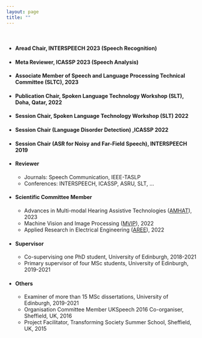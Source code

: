 ```yaml
---
layout: page
title: ""
---
```


<br>

* #### Aread Chair, INTERSPEECH 2023 (Speech Recognition) 
* #### Meta Reviewer, ICASSP 2023 (Speech Analysis)
* #### Associate Member of Speech and Language Processing Technical Committee (SLTC), 2023
* #### Publication Chair, Spoken Language Technology Workshop (SLT), Doha, Qatar, 2022
* #### Session Chair, Spoken Language Technology Workshop (SLT) 2022
* #### Session Chair (Language Disorder Detection) ,ICASSP 2022
* #### Session Chair (ASR for Noisy and Far-Field Speech), INTERSPEECH 2019


* #### Reviewer 
   - Journals: Speech Communication, IEEE-TASLP
   - Conferences: INTERSPEECH, ICASSP, ASRU, SLT, ...


* #### Scientific Committee Member 
  * Advances in Multi-modal Hearing Assistive Technologies ([AMHAT](https://cogmhear.org/amhat2023/)), 2023
  * Machine Vision and Image Processing ([MVIP](https://mvip2022.ismvipconf.ir/Sci.php)), 2022
  * Applied Research in Electrical Engineering ([AREE](https://aree2023.scu.ac.ir/fa/page.php?rid=58)), 2022
 
 
* #### Supervisor  
   - Co-supervising one PhD student, University of Edinburgh, 2018-2021
   - Primary supervisor of four MSc students, University of Edinburgh, 2019-2021


* #### Others  
   - Examiner of more than 15 MSc dissertations, University of Edinburgh, 2019-2021
   - Organisation Committee Member UKSpeech 2016 Co-organiser, Sheffield, UK, 2016
   - Project Facilitator, Transforming Society Summer School, Sheffield, UK, 2015

